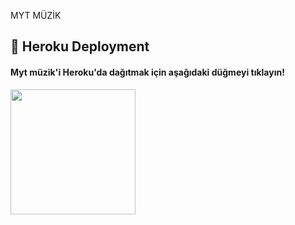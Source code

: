 MYT MÜZİK 

## 🚀 Heroku Deployment

<h4>Myt müzik'i Heroku'da dağıtmak için aşağıdaki düğmeyi tıklayın!</h4>    
<a href="https://yukki.tech/deploy/"><img src="https://img.shields.io/badge/Deploy%20To%20Heroku-blueviolet?style=for-the-badge&logo=heroku" width="200""/></a>



